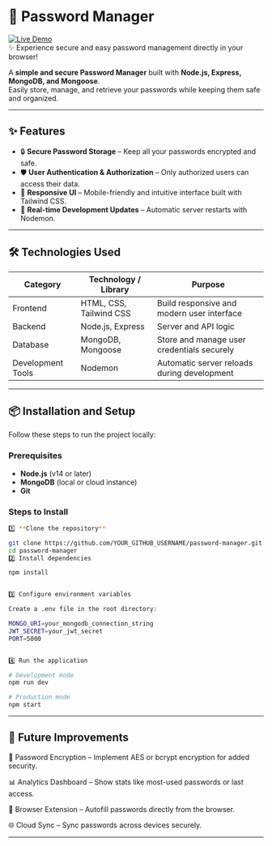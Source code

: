 # 🔐 Password Manager
[![Live Demo](https://img.shields.io/badge/🌐-Live%20Demo-blue?style=for-the-badge&logo=appveyor)](https://passop-git-main-akanshas-projects-76a6fd7b.vercel.app/)  
✨ Experience secure and easy password management directly in your browser!

A **simple and secure Password Manager** built with **Node.js, Express, MongoDB, and Mongoose**.  
Easily store, manage, and retrieve your passwords while keeping them safe and organized.  

---

## ✨ Features

- 🔒 **Secure Password Storage** – Keep all your passwords encrypted and safe.  
- 🛡️ **User Authentication & Authorization** – Only authorized users can access their data.  
- 📱 **Responsive UI** – Mobile-friendly and intuitive interface built with Tailwind CSS.  
- 🔄 **Real-time Development Updates** – Automatic server restarts with Nodemon.  

---

## 🛠️ Technologies Used

| **Category**          | **Technology / Library**     | **Purpose**                                  |
|----------------------|-----------------------------|---------------------------------------------|
| Frontend             | HTML, CSS, Tailwind CSS      | Build responsive and modern user interface |
| Backend              | Node.js, Express             | Server and API logic                        |
| Database             | MongoDB, Mongoose            | Store and manage user credentials securely |
| Development Tools    | Nodemon                      | Automatic server reloads during development|

---

## 📦 Installation and Setup

Follow these steps to run the project locally:

### Prerequisites

- **Node.js** (v14 or later)  
- **MongoDB** (local or cloud instance)  
- **Git**

### Steps to Install
```bash
1️⃣ **Clone the repository**

git clone https://github.com/YOUR_GITHUB_USERNAME/password-manager.git
cd password-manager
2️⃣ Install dependencies

npm install


3️⃣ Configure environment variables

Create a .env file in the root directory:

MONGO_URI=your_mongodb_connection_string
JWT_SECRET=your_jwt_secret
PORT=5000


4️⃣ Run the application

# Development mode
npm run dev

# Production mode
npm start
```

---

## 🔮 Future Improvements

🔐 Password Encryption – Implement AES or bcrypt encryption for added security.

📊 Analytics Dashboard – Show stats like most-used passwords or last access.

🔗 Browser Extension – Autofill passwords directly from the browser.

🌐 Cloud Sync – Sync passwords across devices securely.

---
